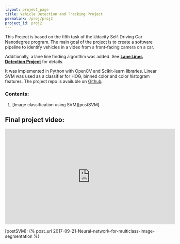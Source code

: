 ```yaml
---
layout: project_page
title: Vehicle Detection and Tracking Project
permalink: /proj/proj2
project_id: proj2
---
```


This Project is based on the fifth task of the Udacity Self-Driving Car Nanodegree program. The main goal of the project is to create a software pipeline to identify vehicles in a video from a front-facing camera on a car.

Additionally, a lane line finding algorithm was added. See **[Lane Lines Detection Project][proj1]** for details.

It was implemented in Python with OpenCV and Scikit-learn libraries. Linear SVM was used as a classifier for HOG, binned color and color histogram features. The project repo is availuble on [Github][projectRepo].


### Contents:

1. [Image classification using SVM][postSVM]

## Final project video:

<iframe width="560" height="315" src="https://www.youtube.com/embed/waYJjmkRZfw" frameborder="0" allowfullscreen></iframe>

[proj1]: /proj/proj1
[projectRepo]: https://github.com/NikolasEnt/Vehicle-Detection-and-Tracking
[postSVM]: {% post_url 2017-09-21-Neural-network-for-multiclass-image-segmentation %}
